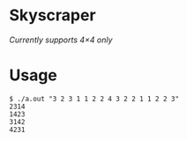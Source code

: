 # Skyscraper
_Currently supports 4×4 only_

# Usage
```
$ ./a.out "3 2 3 1 1 2 2 4 3 2 2 1 1 2 2 3"
2314
1423
3142
4231

```
